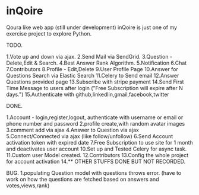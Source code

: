 # inQoire
Qoura like web app (still under development)
inQoire is just one of my exercise project to explore Python.

TODO.

1.Vote up and down via ajax.
2.Send Mail via SendGrid.
3.Question - Delete,Edit & Search.
4.Best Answer Rank Algorithm.
5.Notification
6.Chat
7.Contributors
8.Profile - Edit,Delete
9.User Profile Page
10.Answer for Questions Search via Elastic Search
11.Celery to Send email
12.Answer Questions provided page
13.Subscribe with stripe payment
14.Send First Time Message to users after login ("Free Subscription will expire after N days.")
15.Authenticate with github,linkedlin,gmail,facebook,twitter



DONE.

1.Account - login,register,logout,
authenticate with username or email or phone number and password
2.profile create,with random avatar images
3.comment add via ajax
4.Answer to Question via ajax
5.Connect/Connected via ajax (like follow/unfollow)
6.Send Account activation token with expired date
7.Free Subscription to use site for 1 month and deactivates user account
10.Set up and Tested Celery for async task.
11.Custom user Model created.
12.Contributors
13.Config the whole project for account activation
14.** OTHER STUFFS DONE BUT NOT RECORDED.


BUG.
1.populating Question model with questions throws error.
(have to work on how the questions are fetched based on answers and votes,views,rank)
